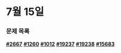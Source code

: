 # 7월 15일 
### 문제 목록

[**#2667**](https://www.acmicpc.net/problem/2667) [**#1260**](https://www.acmicpc.net/problem/1260) [**#1012**](https://www.acmicpc.net/problem/1012) [**#19237**](https://www.acmicpc.net/problem/19237) [**#19238**](https://www.acmicpc.net/problem/19238) [**#15683**](https://www.acmicpc.net/problem/15683)
